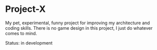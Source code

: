 # Project-X
My pet, experimental, funny project for improving my architecture and coding skills. There is no game design in this project, I just do whatever comes to mind.

Status: in development
